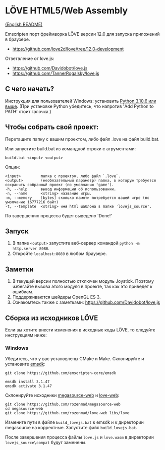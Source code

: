 LÖVE HTML5/Web Assembly
============

[(English README)](README.md)

Emscripten порт фреймворка LÖVE версии 12.0 для запуска приложений в браузере.
- https://github.com/love2d/love/tree/12.0-development

Ответвление от love.js:
- https://github.com/Davidobot/love.js
- https://github.com/TannerRogalsky/love.js


## С чего начать?

Инструкция для пользователей Windows: установить [Python 3.10.6 или выше](https://www.python.org/downloads/release/python-3106/). (При установке Python убедитесь, что напротив 'Add Python to PATH' стоит галочка.)

## Чтобы собрать свой проект:
Перетащите папку с вашим проектом, либо файл .love на файл build.bat.

Или запустите build.bat из командной строки с агрументами:
```
build.bat <input> <output>
```

Опции:
```
<input>         папка с проектом, либо файл `.love`.
<output>        (необязательный параметр) папка, в которую требуется сохранить собранный проект (по умолчанию 'game').
-h, --help      вывод информации об использовании.
-n, --name      <string> название игры.
-m, --memory    [bytes] сколько памяти потребуется вашей игре (по умолчанию 16777216 байт)
-t, --template  <string> имя html шаблона в папке 'lovejs_source'.
```

По завершению процесса будет выведено 'Done!'

## Запуск
1. В папке `<output>` запустите веб-сервер командой `python -m http.server 8080`.
2. Откройте `localhost:8080` в любом браузере.

## Заметки
1. В текущей версии полностью отключен модуль Joystick. Поэтому избегайте вызова этого модуля в проекте, так как это приведет к ошибкам.
2. Поддерживаются шейдеры OpenGL ES 3.
3. Ознакомтесь также с заметками: https://github.com/Davidobot/love.js

## Сборка из исходников LÖVE

Если вы хотите внести изменения в исходные коды LÖVE, то следуйте инструкциям ниже:

### Windows

Убедитесь, что у вас установлены CMake и Make.
Склонируйте и установите [emsdk](https://github.com/emscripten-core/emsdk):
```
git clone https://github.com/emscripten-core/emsdk

emsdk install 3.1.47
emsdk activate 3.1.47
```

Склонируйте исходники [megasource-web](https://github.com/rozenmad/megasource-web) и [love-web](https://github.com/rozenmad/love-web):

```
git clone https://github.com/rozenmad/megasource-web
cd megasource-web
git clone https://github.com/rozenmad/love-web libs/love
```

Измените пути в файле `build_lovejs.bat` к emsdk и к директории megasource на корректные. Запустите файл `build_lovejs.bat`.

После завершения процесса файлы `love.js` и `love.wasm` в директории `lovejs_source\compat` будут заменены.